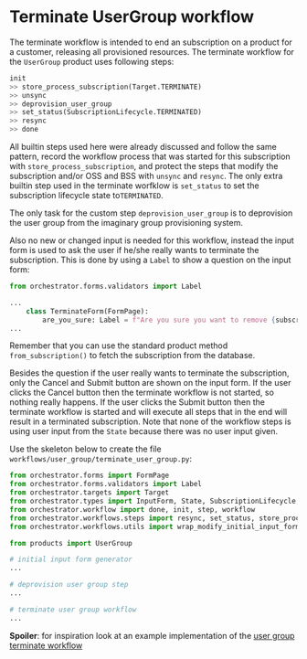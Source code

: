 # Terminate UserGroup workflow

The terminate workflow is intended to end an subscription on a product for a
customer, releasing all provisioned resources.  The terminate workflow for the
`UserGroup` product uses  following steps:

```python
init
>> store_process_subscription(Target.TERMINATE)
>> unsync
>> deprovision_user_group
>> set_status(SubscriptionLifecycle.TERMINATED)
>> resync
>> done
```

All builtin steps used here were already discussed and follow the same pattern,
record the workflow process that was started for this subscription with
`store_process_subscription`, and protect the steps that modify the
subscription and/or OSS and BSS with `unsync` and `resync`. The only extra
builtin step used in the terminate worfklow is `set_status` to set the
subscription lifecycle state to`TERMINATED`.

The only task for the custom step `deprovision_user_group` is to deprovision
the user group from the imaginary group provisioning system.

Also no new or changed input is needed for this workflow, instead the input
form is used to ask the user if he/she really wants to terminate the
subscription. This is done by using a `Label` to show a question on the input
form:

```python
from orchestrator.forms.validators import Label

...
    class TerminateForm(FormPage):
        are_you_sure: Label = f"Are you sure you want to remove {subscription.description}?"
...
```

Remember that you can use the standard product method `from_subscription()` to
fetch the subscription from the database.

Besides the question if the user really wants to terminate the subscription,
only the Cancel and Submit button are shown on the input form. If the user
clicks the Cancel button then the terminate workflow is not started, so nothing
really happens. If the user clicks the Submit button then the terminate
workflow is started and will execute all steps that in the end will result in a
terminated subscription. Note that none of the workflow steps is using user
input from the `State` because there was no user input given.

Use the skeleton below to create the file
`workflows/user_group/terminate_user_group.py`:

```python
from orchestrator.forms import FormPage
from orchestrator.forms.validators import Label
from orchestrator.targets import Target
from orchestrator.types import InputForm, State, SubscriptionLifecycle, UUIDstr
from orchestrator.workflow import done, init, step, workflow
from orchestrator.workflows.steps import resync, set_status, store_process_subscription, unsync
from orchestrator.workflows.utils import wrap_modify_initial_input_form

from products import UserGroup

# initial input form generator
...

# deprovision user group step
...

# terminate user group workflow
...
```

**Spoiler**: for inspiration look at an example implementation of the [user
group terminate workflow ](https://github.com/workfloworchestrator/example-orchestrator-beginner/blob/main/workflows/user_group/terminate_user_group.py)
